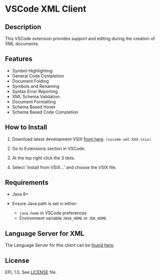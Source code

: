 # VSCode XML Client

## Description

  This VSCode extension provides support and editing during the creation of XML documents.


## Features

  * Symbol Highlighting
  * General Code Completion 
  * Document Folding
  * Symbols and Renaming
  * Syntax Error Reporting
  * XML Schema Validation
  * Document Formatting
  * Schema Based Hover
  * Schema Based Code Completion 

## How to Install

  1) Download latest development VSIX [from here](http://download.jboss.org/jbosstools/vscode-xml/staging/?C=M;O=D). `(vscode-xml-XXX.vsix)`

  2) Go to Extensions section in VSCode.

  3) At the top right click the 3 dots.

  4) Select 'Install from VSIX...' and choose the VSIX file.

## Requirements

  * Java 8+

  * Ensure Java path is set in either: 
  
    * `java.home` in VSCode preferences
    * Environment variable `JAVA_HOME` or `JDK_HOME`

## Language Server for XML

  The Language Server for this client can be [found here](https://github.com/angelozerr/lsp4xml).

## License

  EPL 1.0, See [LICENSE](https://github.com/redhat-developer/vscode-xml/blob/readme/LICENSE) file.


